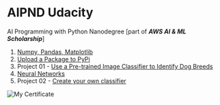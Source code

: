 # AIPND Udacity
AI Programming with Python Nanodegree [part of ***AWS AI & ML Scholarship***]

1. [Numpy, Pandas, Matplotlib](https://github.com/jrreda/AIPND-Udacity/tree/main/Numpy%2C%20Pandas%2C%20Matplotlib)  
2. [Upload a Package to PyPi](https://github.com/jrreda/Udacity/tree/master/DSND/05%20-%20Software%20Engineering/4-%20Upload%20a%20Package%20to%20PyPi)  
3. Project 01 - [Use a Pre-trained Image Classifier to Identify Dog Breeds](https://github.com/jrreda/AIPND-Udacity/tree/main/Project%2001%20-%20Use%20a%20Pre-trained%20Image%20Classifier%20to%20Identify%20Dog%20Breeds)
4. [Neural Networks](https://github.com/jrreda/AIPND-Udacity/tree/main/Neural%20Networks)
5. Project 02 - [Create your own classifier](https://github.com/jrreda/AIPND-Udacity/tree/main/Project%2002%20-%20Create%20your%20own%20classifier)


<img src = "https://github.com/jrreda/AIPND-Udacity/blob/main/certificate.png" alt="My Certificate"/>
